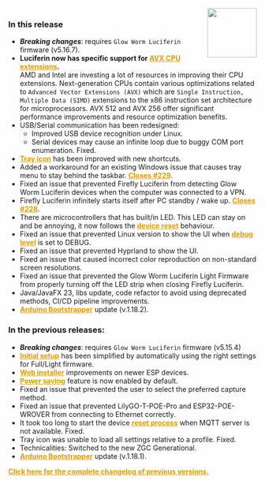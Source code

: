<style>
.footer {
  display: none;
}
.px-3 {
  padding-right: 30px !important;
  padding-left: 10px !important;
}
.my-5 {
  margin-top: 10px !important;
  margin-bottom: 10px !important;
}
strong {
  font-weight: bold;
}
a {
  font-weight: bold;
  color: #E19A00FF;
}
</style>
<img align="right" width="100" height="100" src="https://raw.githubusercontent.com/sblantipodi/firefly_luciferin/master/data/img/luciferin_logo.png">

### In this release

- ***Breaking changes***: requires `Glow Worm Luciferin` firmware (v5.16.7).
- **Luciferin now has specific support for [AVX CPU extensions](https://github.com/sblantipodi/firefly_luciferin/wiki/Very-fast-capture#cpu-acceleration-using-avx-simd-extensions).**  
  AMD and Intel are investing a lot of resources in improving their CPU extensions. Next-generation CPUs contain various
  optimizations related to `Advanced Vector Extensions (AVX)` which are `Single Instruction, Multiple Data (SIMD)`
  extensions to the x86 instruction set architecture for microprocessors.
  AVX 512 and AVX 256 offer significant performance improvements and resource optimization benefits.
- USB/Serial communication has been redesigned:
  - Improved USB device recognition under Linux.
  - Serial devices may cause an infinite loop due to buggy COM port enumeration. Fixed.
- [Tray icon](https://github.com/sblantipodi/firefly_luciferin/wiki/Tray-icon-shortcuts) has been improved with new
  shortcuts.
- Added a workaround for an existing Windows issue that causes tray menu to stay behind the
  taskbar. [Closes #229](https://github.com/sblantipodi/firefly_luciferin/issues/229).
- Fixed an issue that prevented Firefly Luciferin from detecting Glow Worm Luciferin devices when the computer was
  connected to a VPN.
- Firefly Luciferin infinitely starts itself after PC standby / wake
  up. [Closes #228](https://github.com/sblantipodi/firefly_luciferin/issues/228).
- There are microcontrollers that has built/in LED. This LED can stay on and be annoying, it now follows
  the [device reset](https://github.com/sblantipodi/firefly_luciferin/wiki/Device-reset) behaviour.
- Fixed an issue that prevented Linux version to show the UI
  when [debug level](https://github.com/sblantipodi/firefly_luciferin/wiki/Debug) is set to DEBUG.
- Fixed an issue that prevented Hyprland to show the UI.
- Fixed an issue that caused incorrect color reproduction on non-standard screen resolutions.
- Fixed an issue that prevented the Glow Worm Luciferin Light Firmware from properly turning off the LED strip when
  closing Firefly Luciferin.
- Java/JavaFX 23, libs update, code refactor to avoid using deprecated methods, CI/CD pipeline improvements.
- [Arduino Bootstrapper](https://github.com/sblantipodi/arduino_bootstrapper/releases) update (v.1.18.2).

### In the previous releases:

- ***Breaking changes***: requires `Glow Worm Luciferin` firmware (v5.15.4)
- [Initial setup](https://github.com/sblantipodi/firefly_luciferin/wiki/Quick-start#install-firefly-luciferin-java-fast-screen-capture-software-on-your-pc)
  has been simplified by automatically using the right settings for Full/Light firmware.
- [Web installer](https://sblantipodi.github.io/glow_worm_luciferin/) improvements on newer ESP devices.
- [Power saving](https://github.com/sblantipodi/firefly_luciferin/wiki/Power-saving-features) feature is now enabled by
  default.
- Fixed an issue that prevented the user to select the preferred capture method.
- Fixed an issue that prevented LilyGO-T-POE-Pro and ESP32-POE-WROVER from connecting to Ethernet correctly.
- It took too long to start the
  device [reset process](https://github.com/sblantipodi/firefly_luciferin/wiki/Device-reset) when MQTT server is not
  available. Fixed.
- Tray icon was unable to load all settings relative to a profile. Fixed.
- Technicalities: Switched to the new ZGC Generational.
- [Arduino Bootstrapper](https://github.com/sblantipodi/arduino_bootstrapper/releases) update (v.1.18.1).

[Click here for the complete changelog of previous versions.](https://github.com/sblantipodi/firefly_luciferin/releases)

